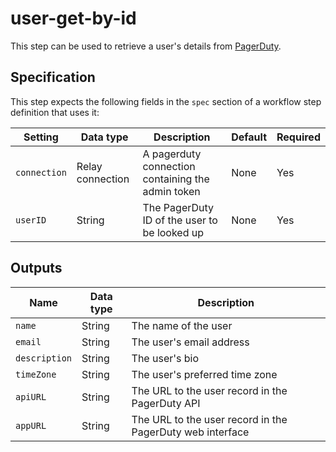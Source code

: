# user-get-by-id

This step can be used to retrieve a user's details from [PagerDuty](http://pagerduty.com/).

## Specification

This step expects the following fields in the `spec` section of a workflow step definition that uses it:

| Setting      | Data type        | Description                                       | Default | Required |
|--------------|------------------|---------------------------------------------------|---------|----------|
| `connection` | Relay connection | A pagerduty connection containing the admin token | None    | Yes      |
| `userID`     | String           | The PagerDuty ID of the user to be looked up      | None    | Yes      |

## Outputs

| Name          | Data type | Description                                               |
|---------------|-----------|-----------------------------------------------------------|
| `name`        | String    | The name of the user                                      |
| `email`       | String    | The user's email address                                  |
| `description` | String    | The user's bio                                            |
| `timeZone`    | String    | The user's preferred time zone                            |
| `apiURL`      | String    | The URL to the user record in the PagerDuty API           |
| `appURL`      | String    | The URL to the user record in the PagerDuty web interface |